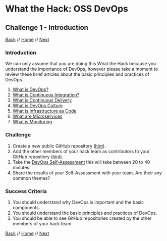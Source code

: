 # What the Hack: OSS DevOps 

## Challenge 1 - Introduction
[Back](challenge00.md) // [Home](../../readme.md) // [Next](challenge02.md)

### Introduction

We can only assume that you are doing this What the Hack because you understand the importance of DevOps, however please take a moment to review these brief articles about the basic principles and practices of DevOps.

1. [What is DevOps?](https://docs.microsoft.com/en-us/azure/devops/learn/what-is-devops)
2. [What is Continuous Integration?](https://docs.microsoft.com/en-us/azure/devops/learn/what-is-continuous-integration)
3. [What is Continuous Delivery](https://docs.microsoft.com/en-us/azure/devops/learn/what-is-continuous-delivery)
4. [What is DevOps Culture](https://docs.microsoft.com/en-us/azure/devops/learn/what-is-devops-culture)
5. [What is Infrastructure as Code](https://docs.microsoft.com/en-us/azure/devops/learn/what-is-infrastructure-as-code)
6. [What are Microservices](https://docs.microsoft.com/en-us/azure/devops/learn/what-are-microservices)
7. [What is Monitoring](https://docs.microsoft.com/en-us/azure/devops/learn/what-is-monitoring)

### Challenge

1. Create a new public GitHub repository ([hint](https://help.github.com/en/articles/create-a-repo)).
2. Add the other members of your hack team as contributors to your GitHub repostiory ([hint](https://help.github.com/en/articles/inviting-collaborators-to-a-personal-repository)).
3. Take the [DevOps Self-Assessment](https://www.devopsassessment.net) this will take between 20 to 40 minutes. 
4. Share the results of your Self-Assessment with your team. Are their any common themes?


### Success Criteria

1. You should understand why DevOps is important and the basic components.
2. You should understand the basic principles and practices of DevOps.
4. You should be able to see GitHub repositories created by the other members of your hack team.

[Back](challenge00.md) // [Home](../../readme.md) // [Next](challenge02.md)